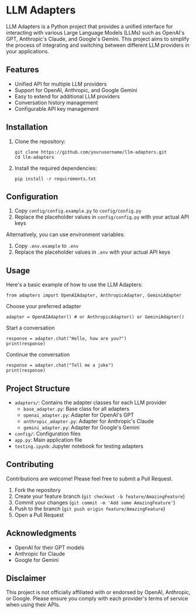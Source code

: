 # LLM Adapters

LLM Adapters is a Python project that provides a unified interface for interacting with various Large Language Models (LLMs) such as OpenAI's GPT, Anthropic's Claude, and Google's Gemini. This project aims to simplify the process of integrating and switching between different LLM providers in your applications.

## Features

- Unified API for multiple LLM providers
- Support for OpenAI, Anthropic, and Google Gemini
- Easy to extend for additional LLM providers
- Conversation history management
- Configurable API key management

## Installation

1. Clone the repository:
   ```
   git clone https://github.com/yourusername/llm-adapters.git
   cd llm-adapters
   ```

2. Install the required dependencies:
   ```
   pip install -r requirements.txt
   ```

## Configuration

1. Copy `config/config.example.py` to `config/config.py`
2. Replace the placeholder values in `config/config.py` with your actual API keys

Alternatively, you can use environment variables:

1. Copy `.env.example` to `.env`
2. Replace the placeholder values in `.env` with your actual API keys

## Usage

Here's a basic example of how to use the LLM Adapters:
```
from adapters import OpenAIAdapter, AnthropicAdapter, GeminiAdapter 
```

Choose your preferred adapter
```
adapter = OpenAIAdapter() # or AnthropicAdapter() or GeminiAdapter()
```

Start a conversation
```
response = adapter.chat("Hello, how are you?")
print(response)
```
Continue the conversation
```
response = adapter.chat("Tell me a joke")
print(response)
```


## Project Structure

- `adapters/`: Contains the adapter classes for each LLM provider
  - `base_adapter.py`: Base class for all adapters
  - `openai_adapter.py`: Adapter for OpenAI's GPT
  - `anthropic_adapter.py`: Adapter for Anthropic's Claude
  - `gemini_adapter.py`: Adapter for Google's Gemini
- `config/`: Configuration files
- `app.py`: Main application file
- `testing.ipynb`: Jupyter notebook for testing adapters

## Contributing

Contributions are welcome! Please feel free to submit a Pull Request.

1. Fork the repository
2. Create your feature branch (`git checkout -b feature/AmazingFeature`)
3. Commit your changes (`git commit -m 'Add some AmazingFeature'`)
4. Push to the branch (`git push origin feature/AmazingFeature`)
5. Open a Pull Request


## Acknowledgments

- OpenAI for their GPT models
- Anthropic for Claude
- Google for Gemini

## Disclaimer

This project is not officially affiliated with or endorsed by OpenAI, Anthropic, or Google. Please ensure you comply with each provider's terms of service when using their APIs.